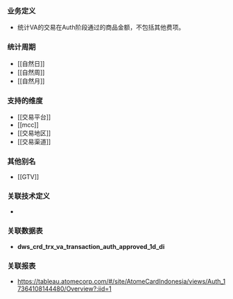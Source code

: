 ### 业务定义

* 统计VA的交易在Auth阶段通过的商品金额，不包括其他费项。
### 统计周期

* [[自然日]]
* [[自然周]]
* [[自然月]]
### 支持的维度

* [[交易平台]]
* [[mcc]]
* [[交易地区]]
* [[交易渠道]]
### 其他别名

* [[GTV]]
### 关联技术定义

* 
### 关联数据表

* **dws_crd_trx_va_transaction_auth_approved_1d_di**
### 关联报表
* https://tableau.atomecorp.com/#/site/AtomeCardIndonesia/views/Auth_17364108144480/Overview?:iid=1